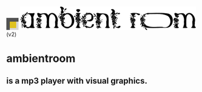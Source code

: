 ![ambientroom](https://raw.githubusercontent.com/toungyhug/ambientroom/master/public/favicon.png) ![ambientroom](https://raw.githubusercontent.com/toungyhug/ambientroom/master/src/assets/logo_small_rev.png)
(v2)

# ambientroom
## is a mp3 player with visual graphics.


